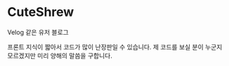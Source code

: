 # CuteShrew

Velog 같은 유저 블로그

프론트 지식이 짧아서 코드가 많이 난장판일 수 있습니다. 제 코드를 보실 분이 누군지 모르겠지만 미리 양해의 말씀을 구합니다.
